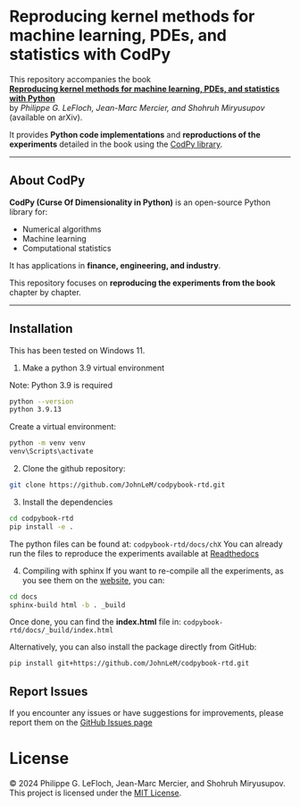 # Reproducing kernel methods for machine learning, PDEs, and statistics with CodPy

This repository accompanies the book  
**[Reproducing kernel methods for machine learning, PDEs, and statistics with Python](https://arxiv.org/)**  
by *Philippe G. LeFloch, Jean-Marc Mercier, and Shohruh Miryusupov* (available on arXiv).  

It provides **Python code implementations** and **reproductions of the experiments** detailed in the book using the [CodPy library](https://github.com/smiryusupov2/codpy/tree/main).

---

## About CodPy

**CodPy (Curse Of Dimensionality in Python)** is an open-source Python library for:

- Numerical algorithms  
- Machine learning  
- Computational statistics  

It has applications in **finance, engineering, and industry**.  

This repository focuses on **reproducing the experiments from the book** chapter by chapter.

---

## Installation
This has been tested on Windows 11. 

1. Make a python 3.9 virtual environment

Note: Python 3.9 is required
```bash 
python --version
python 3.9.13
```

Create a virtual environment: 
```bash 
python -m venv venv
venv\Scripts\activate
```

2. Clone the github repository: 
```bash 
git clone https://github.com/JohnLeM/codpybook-rtd.git
```

3. Install the dependencies
```bash 
cd codpybook-rtd
pip install -e .
```

The python files can be found at: ```codpybook-rtd/docs/chX```
You can already run the files to reproduce the experiments available at [Readthedocs](https://codpybook-read-the-docs.readthedocs.io/en/latest/index.html)

4. Compiling with sphinx
If you want to re-compile all the experiments, as you see them on the [website](https://codpybook-read-the-docs.readthedocs.io/en/latest/index.html), you can: 
```bash 
cd docs
sphinx-build html -b . _build 
```
Once done, you can find the **index.html** file in: ```codpybook-rtd/docs/_build/index.html```

Alternatively, you can also install the package directly from GitHub:

```bash
pip install git+https://github.com/JohnLeM/codpybook-rtd.git
```

## Report Issues
If you encounter any issues or have suggestions for improvements, please report them on the [GitHub Issues page](https://github.com/JohnLeM/codpybook-rtd/issues)


# License
© 2024 Philippe G. LeFloch, Jean-Marc Mercier, and Shohruh Miryusupov.  
This project is licensed under the [MIT License](LICENSE).